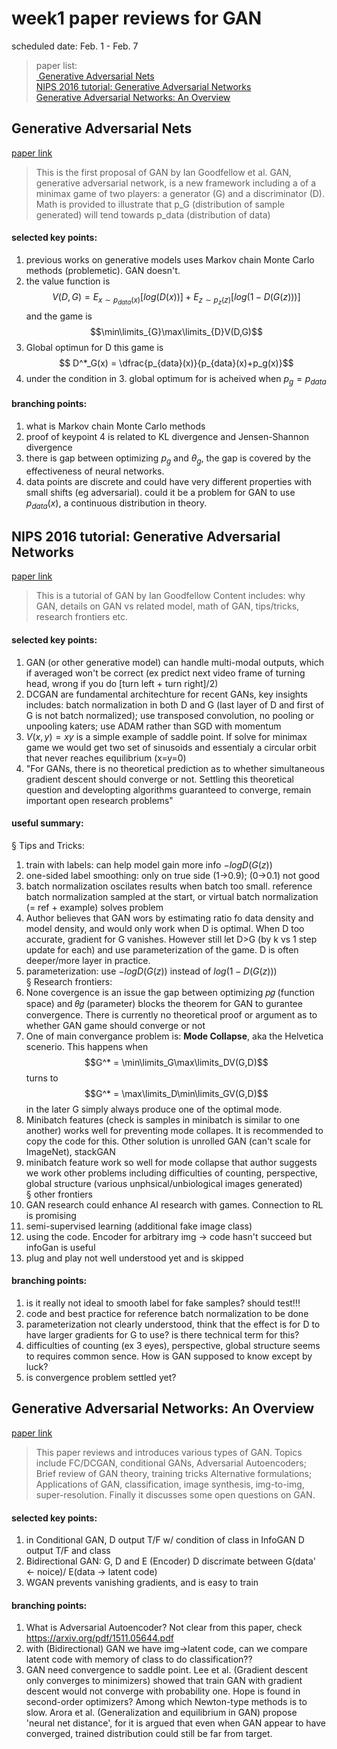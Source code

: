 
# week1 paper reviews for GAN
scheduled date: Feb. 1 - Feb. 7    

> paper list:  
[ Generative Adversarial Nets ](#Generative-Adversarial-Nets)  
[NIPS 2016 tutorial: Generative Adversarial Networks](#NIPS-2016-tutorial-Generative-Adversarial-Networks)  
[Generative Adversarial Networks: An Overview ](#Generative-Adversarial-Networks-An-Overview)  


## Generative Adversarial Nets     
[paper link](https://arxiv.org/abs/1406.2661)

> This is the first proposal of GAN by Ian Goodfellow et al. 
> GAN, generative adversarial network, is a new framework including a of a minimax game of two players: a generator (G) and a discriminator (D). 
> Math is provided to illustrate that p_G (distribution of sample generated) will tend towards p_data (distribution of data)

#### selected key points:
1. previous works on generative models uses Markov chain Monte Carlo methods (problemetic). GAN doesn't.
2. the value function is $$V(D,G) = E_{x\sim p_{data}(x)}[log(D(x))]+E_{z\sim p_{z}(z)}[log(1-D(G(z)))]$$ and the game is $$\min\limits_{G}\max\limits_{D}V(D,G)$$
3. Global optimun for D this game is $$ D^*_G(x) = \dfrac{p_{data}(x)}{p_{data}(x)+p_g(x)}$$ 
4. under the condition in 3. global optimum for is acheived when $p_g = p_{data}$
#### branching points:
1. what is Markov chain Monte Carlo methods 
2. proof of keypoint 4 is related to KL divergence and Jensen-Shannon divergence
3. there is gap between optimizing $p_g$ and $\theta_g$, the gap is covered by the effectiveness of neural networks.
4. data points are discrete and could have very different properties with small shifts (eg adversarial). could it be a problem for GAN to use $p_{data}(x)$, a continuous distribution in theory.

## NIPS 2016 tutorial: Generative Adversarial Networks 
[paper link](https://arxiv.org/pdf/1701.00160.pdf)
> This is a tutorial of GAN by Ian Goodfellow
> Content includes: why GAN, details on GAN vs related model, math of GAN, tips/tricks, research frontiers etc.

#### selected key points:
1. GAN (or other generative model) can handle multi-modal outputs, which if averaged won't be correct (ex predict next video frame of turning head, wrong if you do [turn left + turn right]/2)
2. DCGAN are fundamental architechture for recent GANs, key insights includes: batch normalization in both D and G (last layer of D and first of G is not batch normalized); use transposed convolution, no pooling or unpooling katers; use ADAM rather than SGD with momentum  
3. $V(x,y) = xy$ is a simple example of saddle point. If solve for minimax game we would get two set of sinusoids and essentialy a circular orbit that never reaches equilibrium (x=y=0) 
4. "For GANs, there is no theoretical prediction as to whether simultaneous gradient descent should converge or not. Settling this theoretical question and developting algorithms guaranteed to converge, remain important open research problems"

#### useful summary:
§ Tips and Tricks: 
1. train with labels: can help model gain more info  $-logD(G(z))$
2. one-sided label smoothing: only on true side (1->0.9); (0->0.1) not good  
3. batch normalization oscilates results when batch too small. reference batch normalization sampled at the start, or virtual batch normalization (= ref + example) solves problem  
4. Author believes that GAN wors by estimating ratio fo data density and model density, and would only work when D is optimal. When D too accurate, gradient for G vanishes. However still let D>G (by k vs 1 step update for each) and use parameterization of the game. D is often deeper/more layer in practice.   
5. parameterization: use $-logD(G(z))$ instead of $log(1-D(G(z)))$  
§ Research frontiers:  
1. None covergence is an issue the gap between optimizing 𝑝𝑔 (function space) and 𝜃𝑔 (parameter) blocks the theorem for GAN to gurantee convergence. There is currently no theoretical proof or argument as to whether GAN game should converge or not  
2. One of main convergance problem is: **Mode Collapse**, aka the Helvetica scenerio. This happens when $$G^* = \min\limits_G\max\limits_DV(G,D)$$ turns to $$G^* = \max\limits_D\min\limits_GV(G,D)$$ in the later G simply always produce one of the optimal mode.  
3. Minibatch features (check is samples in minibatch is similar to one another) works well for preventing mode collapes. It is recommended to copy the code for this. Other solution is unrolled GAN (can't scale for ImageNet), stackGAN  
4. minibatch feature work so well for mode collapse that author suggests we work other problems including difficulties of counting, perspective, global structure (various unphsical/unbiological images generated)   
§ other frontiers  
1. GAN research could enhance AI research with games. Connection to RL is promising  
2. semi-supervised learning (additional fake image class)  
3. using the code. Encoder for arbitrary img -> code hasn't succeed but infoGan is useful  
4. plug and play not well understood yet and is skipped  

#### branching points:
1. is it really not ideal to smooth label for fake samples? should test!!!
2. code and best practice for reference batch normalization to be done
3. parameterization not clearly understood, think that the effect is for D to have larger gradients for G to use? is there technical term for this?
4. difficulties of counting (ex 3 eyes), perspective, global structure seems to requires common sence. How is GAN supposed to know except by luck?
5. is convergence problem settled yet?



## Generative Adversarial Networks: An Overview 
[paper link]( https://arxiv.org/pdf/1710.07035.pdf)
>This paper reviews and introduces various types of GAN.
>Topics include FC/DCGAN, conditional GANs, Adversarial Autoencoders; 
>Brief review of GAN theory, training tricks Alternative formulations; Applications of GAN, classification, image synthesis, img-to-img, super-resolution. 
>Finally it discusses some open questions on GAN. 

#### selected key points:
1.  in Conditional GAN, D output T/F w/ condition of class
in InfoGAN D output T/F and class
2. Bidirectional GAN: G, D and E (Encoder)
    D discrimate between G(data' <- noice)/ E(data -> latent code)
3. WGAN prevents vanishing gradients, and is easy to train

#### branching points:
1. What is Adversarial Autoencoder? Not clear from this paper, check https://arxiv.org/pdf/1511.05644.pdf
2. with (Bidirectional) GAN we have img->latent code, can we compare latent code with memory of class to do classification??
3. GAN need convergence to saddle point. Lee et al. (Gradient descent only converges to minimizers) showed that train GAN with gradient descent would not converge with probability one. Hope is found in second-order optimizers? Among which Newton-type methods is to slow. Arora et al. (Generalization and equilibrium in GAN) propose 'neural net distance', for it is argued that even when GAN appear to have converged, trained distribution could still be far from target.